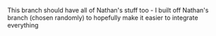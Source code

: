 This branch should have all of Nathan's stuff too - I built off Nathan's branch (chosen randomly) to hopefully make it easier to integrate everything
